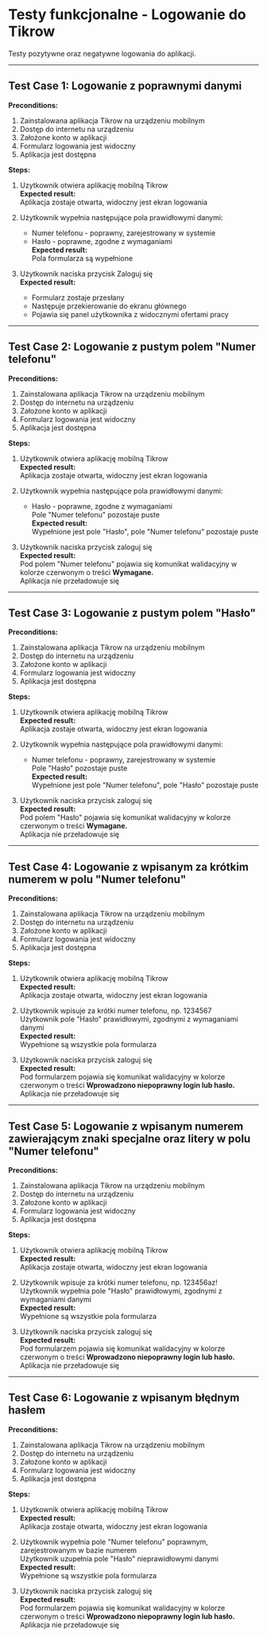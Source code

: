 # Testy funkcjonalne - Logowanie do Tikrow

Testy pozytywne oraz negatywne logowania do aplikacji.

---

## Test Case 1: Logowanie z poprawnymi danymi

**Preconditions:**

1. Zainstalowana aplikacja Tikrow na urządzeniu mobilnym
2. Dostęp do internetu na urządzeniu
3. Założone konto w aplikacji
4. Formularz logowania jest widoczny
5. Aplikacja jest dostępna

**Steps:**

1. Uzytkownik otwiera aplikację mobilną Tikrow  
   **Expected result:**  
   Aplikacja zostaje otwarta, widoczny jest ekran logowania

2. Użytkownik wypełnia następujące pola prawidłowymi danymi:

   - Numer telefonu - poprawny, zarejestrowany w systemie
   - Hasło - poprawne, zgodne z wymaganiami  
     **Expected result:**  
     Pola formularza są wypełnione

3. Użytkownik naciska przycisk Zaloguj się  
   **Expected result:**
   - Formularz zostaje przesłany
   - Następuje przekierowanie do ekranu głównego
   - Pojawia się panel użytkownika z widocznymi ofertami pracy

---

## Test Case 2: Logowanie z pustym polem "Numer telefonu"

**Preconditions:**

1. Zainstalowana aplikacja Tikrow na urządzeniu mobilnym
2. Dostęp do internetu na urządzeniu
3. Założone konto w aplikacji
4. Formularz logowania jest widoczny
5. Aplikacja jest dostępna

**Steps:**

1. Użytkownik otwiera aplikację mobilną Tikrow  
   **Expected result:**  
   Aplikacja zostaje otwarta, widoczny jest ekran logowania

2. Użytkownik wypełnia następujące pola prawidłowymi danymi:

   - Hasło - poprawne, zgodne z wymaganiami  
     Pole "Numer telefonu" pozostaje puste  
     **Expected result:**  
     Wypełnione jest pole "Hasło", pole "Numer telefonu" pozostaje puste

3. Użytkownik naciska przycisk zaloguj się  
   **Expected result:**  
   Pod polem "Numer telefonu" pojawia się komunikat walidacyjny w kolorze czerwonym o treści **Wymagane.**  
   Aplikacja nie przeładowuje się

---

## Test Case 3: Logowanie z pustym polem "Hasło"

**Preconditions:**

1. Zainstalowana aplikacja Tikrow na urządzeniu mobilnym
2. Dostęp do internetu na urządzeniu
3. Założone konto w aplikacji
4. Formularz logowania jest widoczny
5. Aplikacja jest dostępna

**Steps:**

1. Użytkownik otwiera aplikację mobilną Tikrow  
   **Expected result:**  
   Aplikacja zostaje otwarta, widoczny jest ekran logowania

2. Użytkownik wypełnia następujące pola prawidłowymi danymi:

   - Numer telefonu - poprawny, zarejestrowany w systemie  
     Pole "Hasło" pozostaje puste  
     **Expected result:**  
     Wypełnione jest pole "Numer telefonu", pole "Hasło" pozostaje puste

3. Użytkownik naciska przycisk zaloguj się  
   **Expected result:**  
   Pod polem "Hasło" pojawia się komunikat walidacyjny w kolorze czerwonym o treści **Wymagane.**  
   Aplikacja nie przeładowuje się

---

## Test Case 4: Logowanie z wpisanym za krótkim numerem w polu "Numer telefonu"

**Preconditions:**

1. Zainstalowana aplikacja Tikrow na urządzeniu mobilnym
2. Dostęp do internetu na urządzeniu
3. Założone konto w aplikacji
4. Formularz logowania jest widoczny
5. Aplikacja jest dostępna

**Steps:**

1. Użytkownik otwiera aplikację mobilną Tikrow  
   **Expected result:**  
   Aplikacja zostaje otwarta, widoczny jest ekran logowania

2. Użytkownik wpisuje za krótki numer telefonu, np. 1234567  
   Użytkownik pole "Hasło" prawidłowymi, zgodnymi z wymaganiami danymi  
   **Expected result:**  
   Wypełnione są wszystkie pola formularza

3. Użytkownik naciska przycisk zaloguj się  
   **Expected result:**  
   Pod formularzem pojawia się komunikat walidacyjny w kolorze czerwonym o treści **Wprowadzono niepoprawny login lub hasło.**  
   Aplikacja nie przeładowuje się

---

## Test Case 5: Logowanie z wpisanym numerem zawierającym znaki specjalne oraz litery w polu "Numer telefonu"

**Preconditions:**

1. Zainstalowana aplikacja Tikrow na urządzeniu mobilnym
2. Dostęp do internetu na urządzeniu
3. Założone konto w aplikacji
4. Formularz logowania jest widoczny
5. Aplikacja jest dostępna

**Steps:**

1. Użytkownik otwiera aplikację mobilną Tikrow  
   **Expected result:**  
   Aplikacja zostaje otwarta, widoczny jest ekran logowania

2. Użytkownik wpisuje za krótki numer telefonu, np. 123456az!  
   Użytkownik wypełnia pole "Hasło" prawidłowymi, zgodnymi z wymaganiami danymi  
   **Expected result:**  
   Wypełnione są wszystkie pola formularza

3. Użytkownik naciska przycisk zaloguj się  
   **Expected result:**  
   Pod formularzem pojawia się komunikat walidacyjny w kolorze czerwonym o treści **Wprowadzono niepoprawny login lub hasło.**  
   Aplikacja nie przeładowuje się

---

## Test Case 6: Logowanie z wpisanym błędnym hasłem

**Preconditions:**

1. Zainstalowana aplikacja Tikrow na urządzeniu mobilnym
2. Dostęp do internetu na urządzeniu
3. Założone konto w aplikacji
4. Formularz logowania jest widoczny
5. Aplikacja jest dostępna

**Steps:**

1. Użytkownik otwiera aplikację mobilną Tikrow  
   **Expected result:**  
   Aplikacja zostaje otwarta, widoczny jest ekran logowania

2. Użytkownik wypełnia pole "Numer telefonu" poprawnym, zarejestrowanym w bazie numerem  
   Użytkownik uzupełnia pole "Hasło" nieprawidłowymi danymi  
   **Expected result:**  
   Wypełnione są wszystkie pola formularza

3. Użytkownik naciska przycisk zaloguj się  
   **Expected result:**  
   Pod formularzem pojawia się komunikat walidacyjny w kolorze czerwonym o treści **Wprowadzono niepoprawny login lub hasło.**  
   Aplikacja nie przeładowuje się
